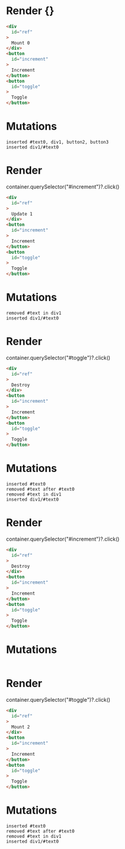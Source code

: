 # Render {}
```html
<div
  id="ref"
>
  Mount 0
</div>
<button
  id="increment"
>
  Increment
</button>
<button
  id="toggle"
>
  Toggle
</button>
```

# Mutations
```
inserted #text0, div1, button2, button3
inserted div1/#text0
```


# Render 
container.querySelector("#increment")?.click()

```html
<div
  id="ref"
>
  Update 1
</div>
<button
  id="increment"
>
  Increment
</button>
<button
  id="toggle"
>
  Toggle
</button>
```

# Mutations
```
removed #text in div1
inserted div1/#text0
```


# Render 
container.querySelector("#toggle")?.click()

```html
<div
  id="ref"
>
  Destroy
</div>
<button
  id="increment"
>
  Increment
</button>
<button
  id="toggle"
>
  Toggle
</button>
```

# Mutations
```
inserted #text0
removed #text after #text0
removed #text in div1
inserted div1/#text0
```


# Render 
container.querySelector("#increment")?.click()

```html
<div
  id="ref"
>
  Destroy
</div>
<button
  id="increment"
>
  Increment
</button>
<button
  id="toggle"
>
  Toggle
</button>
```

# Mutations
```

```


# Render 
container.querySelector("#toggle")?.click()

```html
<div
  id="ref"
>
  Mount 2
</div>
<button
  id="increment"
>
  Increment
</button>
<button
  id="toggle"
>
  Toggle
</button>
```

# Mutations
```
inserted #text0
removed #text after #text0
removed #text in div1
inserted div1/#text0
```